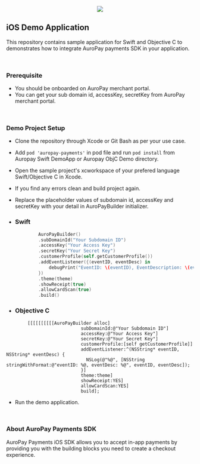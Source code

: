 
<p align="center">
  <img src="https://v1-994035768921-hpg-artifactstore.s3.amazonaws.com/merchantsettings/default_invoice_logo.png">
</p>

## iOS Demo Application

This repository contains sample application for Swift and Objective C to demonstrates how to integrate AuroPay payments SDK in your application.

<br/>

### Prerequisite
- You should be onboarded on AuroPay merchant portal.
- You can get your sub domain id, accessKey, secretKey from AuroPay merchant portal.

<br/>

### Demo Project Setup
- Clone the repository through Xcode or Git Bash as per your use case.

- Add `pod 'auropay-payments'` in pod file and run `pod install` from Auropay Swift DemoApp or Auropay ObjC Demo directory. 

- Open the sample project's xcworkspace of your prefered language Swift/Objective C in Xcode.

- If you find any errors clean and build project again.

- Replace the placeholder values  of subdomain id, accessKey and secretKey with your detail in AuroPayBuilder initializer.

- ### Swift
```swift
            AuroPayBuilder()
            .subDomainId("Your Subdomain ID")
            .accessKey("Your Access Key")
            .secretKey("Your Secret Key")
            .customerProfile(self.getCustomerProfile())
            .addEventListener({(eventID, eventDesc) in
                debugPrint("EventID: \(eventID), EventDescription: \(eventDesc)")
            })
            .theme(theme)
            .showReceipt(true)
            .allowCardScan(true)
            .build()
```
- ### Objective C
```objective c 
        [[[[[[[[[[AuroPayBuilder alloc]
                            subDomainId:@"Your Subdomain ID"]                                  
                            accessKey:@"Your Access Key"]
                            secretKey:@"Your Secret Key"]
                            customerProfile:[self getCustomerProfile]]
                            addEventListener:^(NSString* eventID, NSString* eventDesc) {
                              NSLog(@"%@", [NSString stringWithFormat:@"eventID: %@, eventDesc: %@", eventID, eventDesc]);
                            }]
                            theme:theme]
                            showReceipt:YES]
                            allowCardScan:YES]
                            build];
```

- Run the demo application.

<br/>

### About AuroPay Payments SDK
AuroPay Payments iOS SDK allows you to accept in-app payments by providing you with the building blocks you need to create a checkout experience.
